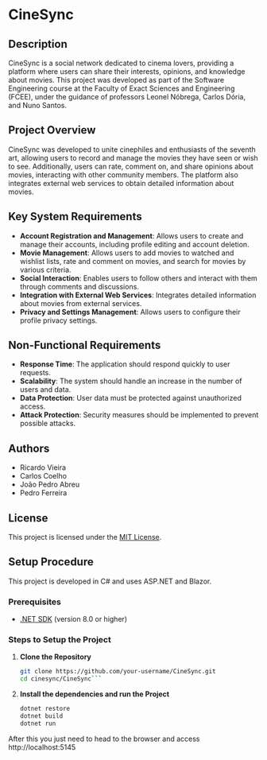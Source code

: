 # CineSync

## Description
CineSync is a social network dedicated to cinema lovers, providing a platform where users can share their interests, opinions, and knowledge about movies. This project was developed as part of the Software Engineering course at the Faculty of Exact Sciences and Engineering (FCEE), under the guidance of professors Leonel Nóbrega, Carlos Dória, and Nuno Santos.

## Project Overview
CineSync was developed to unite cinephiles and enthusiasts of the seventh art, allowing users to record and manage the movies they have seen or wish to see. Additionally, users can rate, comment on, and share opinions about movies, interacting with other community members. The platform also integrates external web services to obtain detailed information about movies.

## Key System Requirements
- **Account Registration and Management**: Allows users to create and manage their accounts, including profile editing and account deletion.
- **Movie Management**: Allows users to add movies to watched and wishlist lists, rate and comment on movies, and search for movies by various criteria.
- **Social Interaction**: Enables users to follow others and interact with them through comments and discussions.
- **Integration with External Web Services**: Integrates detailed information about movies from external services.
- **Privacy and Settings Management**: Allows users to configure their profile privacy settings.

## Non-Functional Requirements
- **Response Time**: The application should respond quickly to user requests.
- **Scalability**: The system should handle an increase in the number of users and data.
- **Data Protection**: User data must be protected against unauthorized access.
- **Attack Protection**: Security measures should be implemented to prevent possible attacks.

## Authors
- Ricardo Vieira
- Carlos Coelho
- João Pedro Abreu
- Pedro Ferreira

## License
This project is licensed under the [MIT License](https://opensource.org/licenses/MIT).

## Setup Procedure
This project is developed in C# and uses ASP.NET and Blazor.

### Prerequisites
- [.NET SDK](https://dotnet.microsoft.com/download) (version 8.0 or higher)

### Steps to Setup the Project

1. **Clone the Repository**
   ```bash
   git clone https://github.com/your-username/CineSync.git
   cd cinesync/CineSync```

2.  **Install the dependencies and run the Project**
    ```bash
    dotnet restore
    dotnet build
    dotnet run
    ```
After this you just need to head to the browser and access http://localhost:5145
